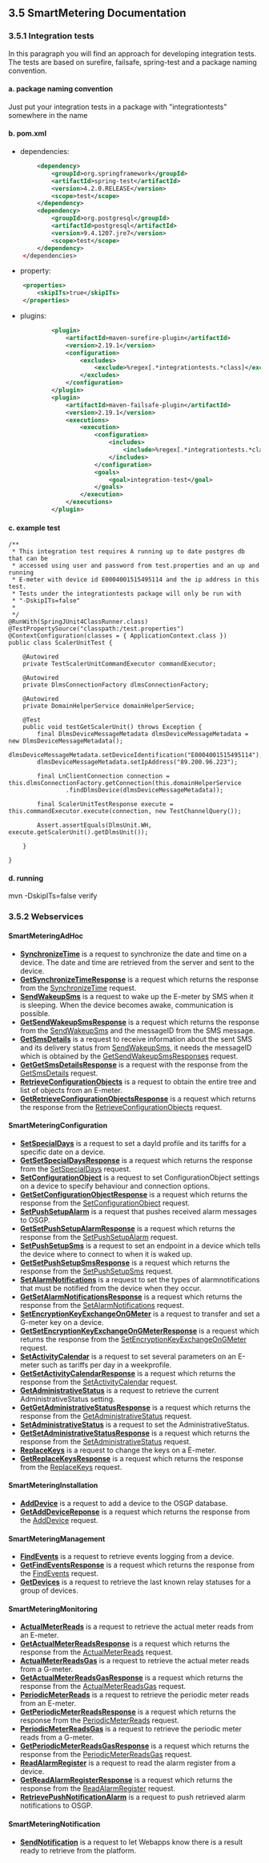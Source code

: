 ## 3.5 SmartMetering Documentation


### 3.5.1 Integration tests

In this paragraph you will find an approach for developing integration tests. The tests are based on surefire, failsafe, spring-test and a package naming convention.

#### a. package naming convention
Just put your integration tests in a package with "integrationtests" somewhere in the name  
#### b. pom.xml
* dependencies:
```xml
        <dependency>
            <groupId>org.springframework</groupId>
            <artifactId>spring-test</artifactId>
            <version>4.2.0.RELEASE</version>
            <scope>test</scope>
        </dependency>
        <dependency>
            <groupId>org.postgresql</groupId>
            <artifactId>postgresql</artifactId>
            <version>9.4.1207.jre7</version>
            <scope>test</scope>
        </dependency>
    </dependencies>
```
* property:
```xml
    <properties>
        <skipITs>true</skipITs>
    </properties>
```
* plugins:
```xml
            <plugin>
                <artifactId>maven-surefire-plugin</artifactId>
                <version>2.19.1</version>
                <configuration>
                    <excludes>
                        <exclude>%regex[.*integrationtests.*class]</exclude>                        
                    </excludes>
                </configuration>
            </plugin>
            <plugin>
                <artifactId>maven-failsafe-plugin</artifactId>
                <version>2.19.1</version>
                <executions>
                    <execution>
                        <configuration>
                            <includes>
                                <include>%regex[.*integrationtests.*class]</include>                            
                            </includes>
                        </configuration>
                        <goals>
                            <goal>integration-test</goal>
                        </goals>
                    </execution>
                </executions> 
            </plugin>
```

#### c. example test
```
/**
 * This integration test requires A running up to date postgres db that can be
 * accessed using user and password from test.properties and an up and running
 * E-meter with device id E0004001515495114 and the ip address in this test.
 * Tests under the integrationtests package will only be run with
 * "-DskipITs=false"
 *
 */
@RunWith(SpringJUnit4ClassRunner.class)
@TestPropertySource("classpath:/test.properties")
@ContextConfiguration(classes = { ApplicationContext.class })
public class ScalerUnitTest {

    @Autowired
    private TestScalerUnitCommandExecutor commandExecutor;

    @Autowired
    private DlmsConnectionFactory dlmsConnectionFactory;

    @Autowired
    private DomainHelperService domainHelperService;

    @Test
    public void testGetScalerUnit() throws Exception {
        final DlmsDeviceMessageMetadata dlmsDeviceMessageMetadata = new DlmsDeviceMessageMetadata();
        dlmsDeviceMessageMetadata.setDeviceIdentification("E0004001515495114");
        dlmsDeviceMessageMetadata.setIpAddress("89.200.96.223");

        final LnClientConnection connection = this.dlmsConnectionFactory.getConnection(this.domainHelperService
                .findDlmsDevice(dlmsDeviceMessageMetadata));

        final ScalerUnitTestResponse execute = this.commandExecutor.execute(connection, new TestChannelQuery());

        Assert.assertEquals(DlmsUnit.WH, execute.getScalerUnit().getDlmsUnit());

    }

}
```
#### d. running
mvn -DskipITs=false verify

### 3.5.2 Webservices

#### SmartMeteringAdHoc
- **[SynchronizeTime](./section3.x/SynchronizeTime.md)** is a request to synchronize the date and time on a device. The date and time are retrieved from the server and sent to the device.
- **[GetSynchronizeTimeResponse](./section3.x/GetSynchronizeTimeResponse.md)** is a request which returns the response from the [SynchronizeTime](./section3.x/SynchronizeTime.md) request.
- **[SendWakeupSms](./section3.x/SendWakeupSms.md)** is a request to wake up the E-meter by SMS when it is sleeping. When the device becomes awake, communication is possible.
- **[GetSendWakeupSmsResponse](./section3.x/GetSendWakeupSmsResponse.md)** is a request which returns the response from the [SendWakeupSms](./section3.x/SendWakeupSms.md) and the messageID from the SMS message.
- **[GetSmsDetails](./section3.x/GetSmsDetails.md)** is a request to receive information about the sent SMS and its delivery status from [SendWakeupSms](./section3.x/SendWakeupSms.md), it needs the messageID which is obtained by the [GetSendWakeupSmsResponses](./section3.x/GetSendWakeupSmsResponses.md) request.
- **[GetGetSmsDetailsResponse](./section3.x/GetGetSmsDetailsResponse.md)** is a request with the response from the [GetSmsDetails](./section3.x/GetSmsDetails.md) request.
- **[RetrieveConfigurationObjects](./section3.x/RetrieveConfigurationObjects.md)** is a request to obtain the entire tree and list of objects from an E-meter. 
- **[GetRetrieveConfigurationObjectsResponse](./section3.x/GetRetrieveConfigurationObjectsResponse.md)** is a request which returns the response from the [RetrieveConfigurationObjects](./section3.x/RetrieveConfigurationObjects.md) request.

#### SmartMeteringConfiguration
- **[SetSpecialDays](./section3.x/SetSpecialDays.md)** is a request to set a dayId profile and its tariffs for a specific date on a device.
- **[GetSetSpecialDaysResponse](./section3.x/GetSetSpecialDaysResponse.md)** is a request which returns the response from the [SetSpecialDays](./section3.x/SetSpecialDays.md) request.
- **[SetConfigurationObject](./section3.x/SetConfigurationObject.md)** is a request to set ConfigurationObject settings on a device to specify behaviour and connection options. 
- **[GetSetConfigurationObjectResponse](./section3.x/GetSetConfigurationObjectResponse.md)** is a request which returns the response from the [SetConfigurationObject](./section3.x/SetConfigurationObject.md) request.
- **[SetPushSetupAlarm](./section3.x/SetPushSetupAlarm.md)** is a request that pushes received alarm messages to OSGP.
- **[GetSetPushSetupAlarmResponse](./section3.x/GetSetPushSetupAlarmResponse.md)** is a request which returns the response from the [SetPushSetupAlarm](./section3.x/SetPushSetupAlarm.md) request.
- **[SetPushSetupSms](./section3.x/SetPushSetupSms.md)** is a request to set an endpoint in a device which tells the device where to connect to when it is waked up.
- **[GetSetPushSetupSmsResponse](./section3.x/GetSetPushSetupSmsResponse.md)** is a request which returns the response from the [SetPushSetupSms](./section3.x/SetPushSetupSms.md) request.
- **[SetAlarmNotifications](./section3.x/SetAlarmNotifications.md)** is a request to set the types of alarmnotifications that must be notified from the device when they occur.
- **[GetSetAlarmNotificationsResponse](./section3.x/GetSetAlarmNotificationsResponse.md)** is a request which returns the response from the [SetAlarmNotifications](./section3.x/SetAlarmNotifications.md) request.
- **[SetEncryptionKeyExchangeOnGMeter](./section3.x/SetEncryptionKeyExchangeOnGMeter.md)** is a request to transfer and set a G-meter key on a device.
- **[GetSetEncryptionKeyExchangeOnGMeterResponse](./section3.x/GetSetEncryptionKeyExchangeOnGMeterResponse.md)** is a request which returns the response from the [SetEncryptionKeyExchangeOnGMeter](./section3.x/SetEncryptionKeyExchangeOnGMeter.md) request.
- **[SetActivityCalendar](./section3.x/SetActivityCalendar.md)** is a request to set several parameters on an E-meter such as tariffs per day in a weekprofile.
- **[GetSetActivityCalendarResponse](./section3.x/GetSetActivityCalendarResponse.md)** is a request which returns the response from the [SetActivityCalendar](./section3.x/SetActivityCalendar.md) request.
- **[GetAdministrativeStatus](./section3.x/GetAdministrativeStatus.md)** is a request to retrieve the current AdministrativeStatus setting.
- **[GetGetAdministrativeStatusResponse](./section3.x/GetGetAdministrativeStatusResponse.md)** is a request which returns the response from the [GetAdministrativeStatus](./section3.x/GetAdministrativeStatus.md) request.
- **[SetAdministrativeStatus](./section3.x/SetAdministrativeStatus.md)** is a request to set the AdministrativeStatus.
- **[GetSetAdministrativeStatusResponse](./section3.x/GetSetAdministrativeStatusResponse.md)** is a request which returns the response from the [SetAdministrativeStatus](./section3.x/SetAdministrativeStatus.md) request.
- **[ReplaceKeys](./section3.x/ReplaceKeys.md)** is a request to change the keys on a E-meter.
- **[GetReplaceKeysResponse](./section3.x/GetReplaceKeysResponse.md)** is a request which returns the response from the [ReplaceKeys](./section3.x/ReplaceKeys.md) request.

#### SmartMeteringInstallation
- **[AddDevice](./section3.x/AddDevice.md)** is a request to add a device to the OSGP database.
- **[GetAddDeviceReponse](./section3.x/GetAddDeviceReponse.md)** is a request which returns the response from the [AddDevice](./section3.x/AddDevice.md) request.

#### SmartMeteringManagement
- **[FindEvents](./section3.x/FindEvents.md)** is a request to retrieve events logging from a device.
- **[GetFindEventsResponse](./section3.x/GetFindEventsResponse.md)** is a request which returns the response from the [FindEvents](./section3.x/FindEvents.md) request.
- **[GetDevices](./section3.x/GetDevices.md)** is a request to retrieve the last known relay statuses for a group of devices.

#### SmartMeteringMonitoring
- **[ActualMeterReads](./section3.x/ActualMeterReads.md)** is a request to retrieve the actual meter reads from an E-meter.
- **[GetActualMeterReadsResponse](./section3.x/GetActualMeterReadsResponse.md)** is a request which returns the response from the [ActualMeterReads](./section3.x/ActualMeterReads.md) request.
- **[ActualMeterReadsGas](./section3.x/ActualMeterReadsGas.md)** is a request to retrieve the actual meter reads from a G-meter.
- **[GetActualMeterReadsGasResponse](./section3.x/GetActualMeterReadsGasResponse.md)** is a request which returns the response from the [ActualMeterReadsGas](./section3.x/ActualMeterReadsGas.md) request.
- **[PeriodicMeterReads](./section3.x/PeriodicMeterReads.md)** is a request to retrieve the periodic meter reads from an E-meter.
- **[GetPeriodicMeterReadsResponse](./section3.x/GetPeriodicMeterReadsResponse.md)** is a request which returns the response from the [PeriodicMeterReads](./section3.x/PeriodicMeterReads.md) request.
- **[PeriodicMeterReadsGas](./section3.x/PeriodicMeterReadsGas.md)** is a request to retrieve the periodic meter reads from a G-meter.
- **[GetPeriodicMeterReadsGasResponse](./section3.x/GetPeriodicMeterReadsGasResponse.md)** is a request which returns the response from the [PeriodicMeterReadsGas](./section3.x/PeriodicMeterReadsGas.md) request.
- **[ReadAlarmRegister](./section3.x/ReadAlarmRegister.md)** is a request to read the alarm register from a device.
- **[GetReadAlarmRegisterResponse](./section3.x/GetReadAlarmRegisterResponse.md)** is a request which returns the response from the [ReadAlarmRegister](./section3.x/ReadAlarmRegister.md) request.
- **[RetrievePushNotificationAlarm](./section3.x/RetrievePushNotificationAlarm.md)** is a request to push retrieved alarm notifications to OSGP.

#### SmartMeteringNotification
- **[SendNotification](./section3.x/SendNotification.md)** is a request to let Webapps know there is a result ready to retrieve from the platform.


